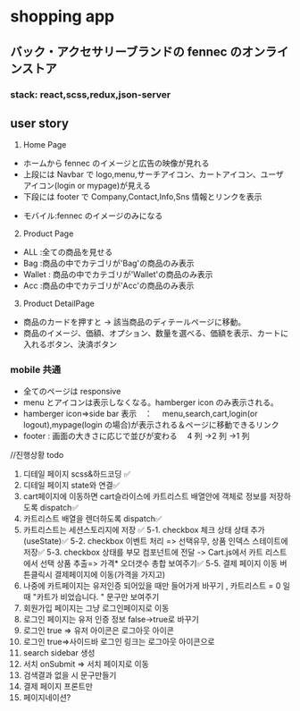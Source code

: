# shopping app

## バック・アクセサリーブランドの fennec のオンラインストア

### stack: react,scss,redux,json-server

## user story

1. Home Page

- ホームから fennec のイメージと広告の映像が見れる
- 上段には Navbar で logo,menu,サーチアイコン、カートアイコン、ユーザアイコン(login or mypage)が見える
- 下段には footer で Company,Contact,Info,Sns 情報とリンクを表示

* モバイル:fennec のイメージのみになる

2. Product Page

- ALL :全ての商品を見せる
- Bag :商品の中でカテゴリが'Bag'の商品のみ表示
- Wallet : 商品の中でカテゴリが'Wallet'の商品のみ表示
- Acc :商品の中でカテゴリが'Acc'の商品のみ表示

3. Product DetailPage

- 商品のカードを押すと → 該当商品のディテールページに移動。
- 商品のイメージ、価額、オプション、数量を選べる、価額を表示、カートに入れるボタン、決済ボタン

### mobile 共通

- 全てのページは responsive
- menu とアイコンは表示しなくなる。hamberger icon のみ表示される。
- hamberger icon=>side bar 表示　：　 menu,search,cart,login(or logout),mypage(login の場合)が表示される＆ページに移動できるリンク
- footer : 画面の大きさに応じで並びが変わる　 4 列 →2 列 →1 列

//진행상황 todo

1. 디테일 페이지 scss&하드코딩 ✅
2. 디테일 페이지 state와 연결✅
3. cart페이지에 이동하면 cart슬라이스에 카트리스트 배열안에 객체로 정보를 저장하도록 dispatch✅
4. 카트리스트 배열을 렌더하도록 dispatch✅
5. 카트리스트는 세션스토리지에 저장 ✅
   5-1. checkbox 체크 상태 상태 추가(useState)✅
   5-2. checkbox 이벤트 처리 => 선택유무, 상품 인덱스 스테이트에 저장✅
   5-3. checkbox 상태를 부모 컴포넌트에 전달 -> Cart.js에서 카트 리스트에서 선택 상품 추출=> 가격\* 오더갯수 총합 보여주기✅
   5-5. 결제 페이지 이동 버튼클릭시 결제페이지에 이동(가격을 가지고)
6. 나중에 카트페이지는 유저인증 되어있을 때만 들어가게 바꾸기 , 카트리스트 = 0 일때 "카트가 비었습니다. " 문구만 보여주기
7. 회원가입 페이지는 그냥 로그인페이지로 이동
8. 로그인 페이지는 유저 인증 정보 false->true로 바꾸기
9. 로그인 true => 유저 아이콘은 로그아웃 아이콘
10. 로그인 true=>사이드바 로그인 링크는 로그아웃 아이콘으로
11. search sidebar 생성
12. 서치 onSubmit => 서치 페이지로 이동
13. 검색결과 없을 시 문구만들기
14. 결제 페이지 프론트만
15. 페이지네이션?
